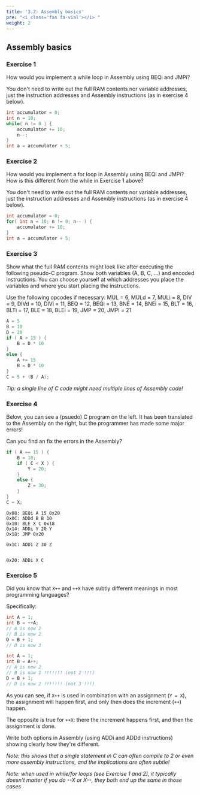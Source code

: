 ```yaml
---
title: '3.2: Assembly basics'
pre: "<i class='fas fa-vial'></i> "
weight: 2
---
```


## Assembly basics

### Exercise 1

How would you implement a while loop in Assembly using BEQi and JMPi? 

You don't need to write out the full RAM contents nor variable addresses, just the instruction addresses and Assembly instructions (as in exercise 4 below).

``` C
int accumulator = 0;
int n = 10;
while( n != 0 ) {
    accumulator += 10;
    n--;
}
int a = accumulator + 5;
```

### Exercise 2

How would you implement a for loop in Assembly using BEQi and JMPi? How is this different from the while in Exercise 1 above?

You don't need to write out the full RAM contents nor variable addresses, just the instruction addresses and Assembly instructions (as in exercise 4 below).

``` C
int accumulator = 0;
for( int n = 10; n != 0; n-- ) {
    accumulator += 10;
}
int a = accumulator + 5;
```

### Exercise 3 

Show what the full RAM contents might look like after executing the following pseudo-C program. Show both variables (A, B, C, ...) and encoded instructions.
You can choose yourself at which addresses you place the variables and where you start placing the instructions. 

Use the following opcodes if necessary: MUL = 6, MULd = 7, MULi = 8, DIV = 9, DIVd = 10, DIVi = 11,
BEQ = 12, BEQi = 13, BNE = 14, BNEi = 15, BLT = 16, BLTi = 17, BLE = 18, BLEi = 19,
JMP = 20, JMPi = 21

``` C
A = 5
B = 10
D = 20
if ( A > 15 ) {
    B = D * 10
}
else {
    A += 15
    B = D * 10
}
C = 5 + (B / A);
```

_Tip: a single line of C code might need multiple lines of Assembly code!_

### Exercise 4

Below, you can see a (psuedo) C program on the left.
It has been translated to the Assembly on the right, but the programmer has made some major errors!

Can you find an fix the errors in the Assembly?

<div class="multicol">
<div>

``` C
if ( A == 15 ) {
    B = 10;
    if ( C < X ) {
        Y = 20;
    }
    else {
        Z = 30;
    }
}
C = X;
```

</div>
<div>

```
0x08: BEQi A 15 0x20
0x0C: ADDd B B 10
0x10: BLE X C 0x18
0x14: ADDi Y 20 Y
0x18: JMP 0x20

0x1C: ADDi Z 30 Z


0x20: ADDi X C
```

</div>
</div>

### Exercise 5

Did you know that `X++` and `++X` have subtly different meanings in most programming languages? 

Specifically:

<div class="multicol">
<div>

``` C
int A = 1;
int B = ++A;
// A is now 2
// B is now 2
D = B + 1;
// D is now 3
```

</div>
<div>

``` C
int A = 1;
int B = A++;
// A is now 2
// B is now 1 !!!!!!! (not 2 !!!)
D = B + 1;
// D is now 2 !!!!!!! (not 3 !!!)
```

</div>
</div>

As you can see, if `X++` is used in combination with an assignment (`Y = X`), the assignment will happen first, and only then does the increment (`++`) happen.

The opposite is true for `++X`: there the increment happens first, and then the assignment is done. 

Write both options in Assembly (using ADDi and ADDd instructions) showing clearly how they're different. 

_Note: this shows that a single statement in C can often compile to 2 or even more assembly instructions, and the implications are often subtle!_

_Note: when used in while/for loops (see Exercise 1 and 2), it typically doesn't matter if you do --X or X--, they both end up the same in those cases_

